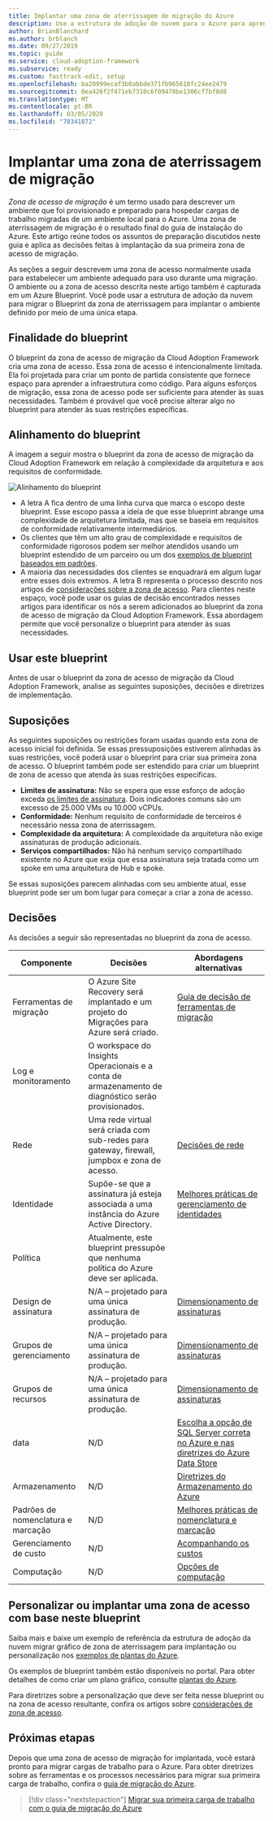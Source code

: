 ```yaml
---
title: Implantar uma zona de aterrissagem de migração do Azure
description: Use a estrutura de adoção de nuvem para o Azure para aprender a usar um projeto de zona de aterrissagem para implantar um ambiente definido.
author: BrianBlanchard
ms.author: brblanch
ms.date: 09/27/2019
ms.topic: guide
ms.service: cloud-adoption-framework
ms.subservice: ready
ms.custom: fasttrack-edit, setup
ms.openlocfilehash: ba20999ecaf3b0abbde371fb965618fc24ee2479
ms.sourcegitcommit: 0ea426f2f471eb7310c6f09478be1306cf7bf0d8
ms.translationtype: MT
ms.contentlocale: pt-BR
ms.lasthandoff: 03/05/2020
ms.locfileid: "78341872"
---
```

# <a name="deploy-a-migration-landing-zone"></a>Implantar uma zona de aterrissagem de migração

*Zona de acesso de migração* é um termo usado para descrever um ambiente que foi provisionado e preparado para hospedar cargas de trabalho migradas de um ambiente local para o Azure. Uma zona de aterrissagem de migração é o resultado final do guia de instalação do Azure. Este artigo reúne todos os assuntos de preparação discutidos neste guia e aplica as decisões feitas à implantação da sua primeira zona de acesso de migração.

As seções a seguir descrevem uma zona de acesso normalmente usada para estabelecer um ambiente adequado para uso durante uma migração. O ambiente ou a zona de acesso descrita neste artigo também é capturada em um Azure Blueprint. Você pode usar a estrutura de adoção da nuvem para migrar o Blueprint da zona de aterrissagem para implantar o ambiente definido por meio de uma única etapa.

## <a name="purpose-of-the-blueprint"></a>Finalidade do blueprint

O blueprint da zona de acesso de migração da Cloud Adoption Framework cria uma zona de acesso. Essa zona de acesso é intencionalmente limitada. Ela foi projetada para criar um ponto de partida consistente que fornece espaço para aprender a infraestrutura como código. Para alguns esforços de migração, essa zona de acesso pode ser suficiente para atender às suas necessidades. Também é provável que você precise alterar algo no blueprint para atender às suas restrições específicas.

## <a name="blueprint-alignment"></a>Alinhamento do blueprint

A imagem a seguir mostra o blueprint da zona de acesso de migração da Cloud Adoption Framework em relação à complexidade da arquitetura e aos requisitos de conformidade.

![Alinhamento do blueprint](../../_images/ready/blueprint-overview.png)

- A letra A fica dentro de uma linha curva que marca o escopo deste blueprint. Esse escopo passa a ideia de que esse blueprint abrange uma complexidade de arquitetura limitada, mas que se baseia em requisitos de conformidade relativamente intermediários.
- Os clientes que têm um alto grau de complexidade e requisitos de conformidade rigorosos podem ser melhor atendidos usando um blueprint estendido de um parceiro ou um dos [exemplos de blueprint baseados em padrões](https://docs.microsoft.com/azure/governance/blueprints/samples).
- A maioria das necessidades dos clientes se enquadrará em algum lugar entre esses dois extremos. A letra B representa o processo descrito nos artigos de [considerações sobre a zona de acesso](../considerations/index.md). Para clientes neste espaço, você pode usar os guias de decisão encontrados nesses artigos para identificar os nós a serem adicionados ao blueprint da zona de acesso de migração da Cloud Adoption Framework. Essa abordagem permite que você personalize o blueprint para atender às suas necessidades.

## <a name="use-this-blueprint"></a>Usar este blueprint

Antes de usar o blueprint da zona de acesso de migração da Cloud Adoption Framework, analise as seguintes suposições, decisões e diretrizes de implementação.

## <a name="assumptions"></a>Suposições

As seguintes suposições ou restrições foram usadas quando esta zona de acesso inicial foi definida. Se essas pressuposições estiverem alinhadas às suas restrições, você poderá usar o blueprint para criar sua primeira zona de acesso. O blueprint também pode ser estendido para criar um blueprint de zona de acesso que atenda às suas restrições específicas.

- **Limites de assinatura:** Não se espera que esse esforço de adoção exceda [os limites de assinatura](https://docs.microsoft.com/azure/azure-subscription-service-limits). Dois indicadores comuns são um excesso de 25.000 VMs ou 10.000 vCPUs.
- **Conformidade:** Nenhum requisito de conformidade de terceiros é necessário nessa zona de aterrissagem.
- **Complexidade da arquitetura:** A complexidade da arquitetura não exige assinaturas de produção adicionais.
- **Serviços compartilhados:** Não há nenhum serviço compartilhado existente no Azure que exija que essa assinatura seja tratada como um spoke em uma arquitetura de Hub e spoke.

Se essas suposições parecem alinhadas com seu ambiente atual, esse blueprint pode ser um bom lugar para começar a criar a zona de acesso.

## <a name="decisions"></a>Decisões

As decisões a seguir são representadas no blueprint da zona de acesso.

| Componente | Decisões | Abordagens alternativas |
|---------|---------|---------|
|Ferramentas de migração|O Azure Site Recovery será implantado e um projeto do Migrações para Azure será criado.|[Guia de decisão de ferramentas de migração](../../decision-guides/migrate-decision-guide/index.md)|
|Log e monitoramento|O workspace do Insights Operacionais e a conta de armazenamento de diagnóstico serão provisionados.|         |
|Rede|Uma rede virtual será criada com sub-redes para gateway, firewall, jumpbox e zona de acesso.|[Decisões de rede](../considerations/networking-options.md)|
|Identidade|Supõe-se que a assinatura já esteja associada a uma instância do Azure Active Directory.|[Melhores práticas de gerenciamento de identidades](https://docs.microsoft.com/azure/security/azure-security-identity-management-best-practices?toc=https://docs.microsoft.com/azure/cloud-adoption-framework/toc.json&bc=https://docs.microsoft.com/azure/cloud-adoption-framework/bread/toc.json)         |
|Política|Atualmente, este blueprint pressupõe que nenhuma política do Azure deve ser aplicada.|         |
|Design de assinatura|N/A – projetado para uma única assinatura de produção.|[Dimensionamento de assinaturas](../azure-best-practices/scaling-subscriptions.md)|
|Grupos de gerenciamento|N/A – projetado para uma única assinatura de produção.|[Dimensionamento de assinaturas](../azure-best-practices/scaling-subscriptions.md)         |
|Grupos de recursos|N/A – projetado para uma única assinatura de produção.|[Dimensionamento de assinaturas](../azure-best-practices/scaling-subscriptions.md)         |
|data|N/D|[Escolha a opção de SQL Server correta no Azure e nas](https://docs.microsoft.com/azure/sql-database/sql-database-paas-vs-sql-server-iaas) [diretrizes do Azure Data Store](https://docs.microsoft.com/azure/architecture/guide/technology-choices/data-store-overview) |
|Armazenamento|N/D|[Diretrizes do Armazenamento do Azure](../considerations/storage-options.md)         |
|Padrões de nomenclatura e marcação|N/D|[Melhores práticas de nomenclatura e marcação](../azure-best-practices/naming-and-tagging.md)         |
|Gerenciamento de custo|N/D|[Acompanhando os custos](../azure-best-practices/track-costs.md)|
|Computação|N/D|[Opções de computação](../considerations/compute-options.md)|

## <a name="customize-or-deploy-a-landing-zone-from-this-blueprint"></a>Personalizar ou implantar uma zona de acesso com base neste blueprint

Saiba mais e baixe um exemplo de referência da estrutura de adoção da nuvem migrar gráfico de zona de aterrissagem para implantação ou personalização nos [exemplos de plantas do Azure](https://docs.microsoft.com/azure/governance/blueprints/samples).

Os exemplos de blueprint também estão disponíveis no portal. Para obter detalhes de como criar um plano gráfico, consulte [plantas do Azure](./govern-org-compliance.md?tabs=azureblueprints#create-a-blueprint).

Para diretrizes sobre a personalização que deve ser feita nesse blueprint ou na zona de acesso resultante, confira os artigos sobre [considerações de zona de acesso](../considerations/index.md).

## <a name="next-steps"></a>Próximas etapas

Depois que uma zona de acesso de migração for implantada, você estará pronto para migrar cargas de trabalho para o Azure.
Para obter diretrizes sobre as ferramentas e os processos necessários para migrar sua primeira carga de trabalho, confira o [guia de migração do Azure](../../migrate/azure-migration-guide/index.md).

> [!div class="nextstepaction"]
> [Migrar sua primeira carga de trabalho com o guia de migração do Azure](../../migrate/azure-migration-guide/index.md)
